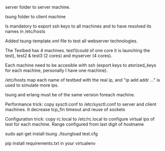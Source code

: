 server folder to server machine.

tsung folder to client machine

Is mandatory to export ssh keys to all machines and to have resolved its names in /etc/hosts

Added tsung-template.xml file to test all webserver technologies.

The Testbed has 4 machines. test1(could of one core it is launching the test), test2 & test3 (2 cores) and myserver (4 cores).

Each machine need to be accesible with ssh (export keys to atorized_keys for each machine, personally I have one machine).

/etc/hosts map each name of testbed with the real ip, and "ip add addr ..." is used to simulate more ips.

tsung and erlang must be of the same version foreach machine. 

Performance trick:
copy sysctl.conf to /etc/sysctl.conf to server and client machines. It decrease tcp_fin timeout and reuse of sockets 

Configuration trick:
copy rc.local to /etc/rc.local to configure virtual ips of test for each machine. Range configured from last digit of hostname

sudo apt-get install tsung
./tsungload test.cfg

pip install requirements.txt in your virtualenv


